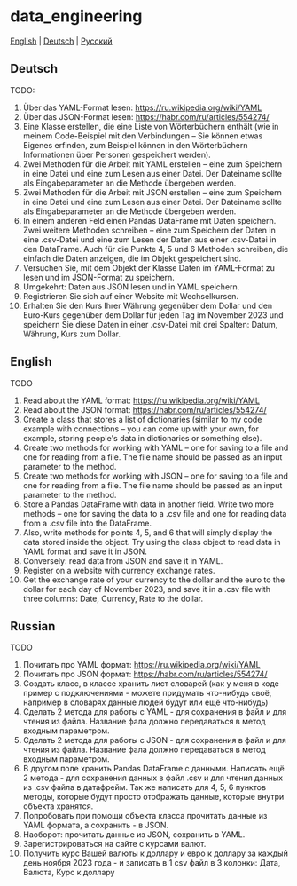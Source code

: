 # data_engineering

[English](#english) | [Deutsch](#deutsch) | [Русский](#russian)

## Deutsch
TODO:
1. Über das YAML-Format lesen: https://ru.wikipedia.org/wiki/YAML
2. Über das JSON-Format lesen: https://habr.com/ru/articles/554274/
3. Eine Klasse erstellen, die eine Liste von Wörterbüchern enthält (wie in meinem Code-Beispiel mit den Verbindungen – Sie können etwas Eigenes erfinden, zum Beispiel können in den Wörterbüchern Informationen über Personen gespeichert werden).
4. Zwei Methoden für die Arbeit mit YAML erstellen – eine zum Speichern in eine Datei und eine zum Lesen aus einer Datei. Der Dateiname sollte als Eingabeparameter an die Methode übergeben werden.
5. Zwei Methoden für die Arbeit mit JSON erstellen – eine zum Speichern in eine Datei und eine zum Lesen aus einer Datei. Der Dateiname sollte als Eingabeparameter an die Methode übergeben werden.
6. In einem anderen Feld einen Pandas DataFrame mit Daten speichern. Zwei weitere Methoden schreiben – eine zum Speichern der Daten in eine .csv-Datei und eine zum Lesen der Daten aus einer .csv-Datei in den DataFrame. Auch für die Punkte 4, 5 und 6 Methoden schreiben, die einfach die Daten anzeigen, die im Objekt gespeichert sind.
7. Versuchen Sie, mit dem Objekt der Klasse Daten im YAML-Format zu lesen und im JSON-Format zu speichern.
8. Umgekehrt: Daten aus JSON lesen und in YAML speichern.
9. Registrieren Sie sich auf einer Website mit Wechselkursen.
10. Erhalten Sie den Kurs Ihrer Währung gegenüber dem Dollar und den Euro-Kurs gegenüber dem Dollar für jeden Tag im November 2023 und speichern Sie diese Daten in einer .csv-Datei mit drei Spalten: Datum, Währung, Kurs zum Dollar.

## English
TODO
1. Read about the YAML format: https://ru.wikipedia.org/wiki/YAML
2. Read about the JSON format: https://habr.com/ru/articles/554274/
3. Create a class that stores a list of dictionaries (similar to my code example with connections – you can come up with your own, for example, storing people's data in dictionaries or something else).
4. Create two methods for working with YAML – one for saving to a file and one for reading from a file. The file name should be passed as an input parameter to the method.
5. Create two methods for working with JSON – one for saving to a file and one for reading from a file. The file name should be passed as an input parameter to the method.
6. Store a Pandas DataFrame with data in another field. Write two more methods – one for saving the data to a .csv file and one for reading data from a .csv file into the DataFrame.
7. Also, write methods for points 4, 5, and 6 that will simply display the data stored inside the object. Try using the class object to read data in YAML format and save it in JSON.
8. Conversely: read data from JSON and save it in YAML.
9. Register on a website with currency exchange rates.
10. Get the exchange rate of your currency to the dollar and the euro to the dollar for each day of November 2023, and save it in a .csv file with three columns: Date, Currency, Rate to the dollar.

## Russian
TODO
1. Почитать про YAML формат: https://ru.wikipedia.org/wiki/YAML
2. Почитать про JSON формат: https://habr.com/ru/articles/554274/
3. Создать класс, в классе хранить лист словарей (как у меня в коде пример с подключениями - можете придумать что-нибудь своё, например в словарях данные людей будут или ещё что-нибудь)
4. Сделать 2 метода для работы с YAML - для сохранения в файл и для чтения из файла. Название фала должно передаваться в метод входным параметром.
5. Сделать 2 метода для работы с JSON - для сохранения в файл и для чтения из файла. Название фала должно передаваться в метод входным параметром.
6. В другом поле хранить Pandas DataFrame с данными. Написать ещё 2 метода - для сохранения данных в файл .csv и для чтения данных из .csv файла в датафрейм.
Так же написать для 4, 5, 6 пунктов методы, которые будут просто отображать данные, которые внутри объекта хранятся.
7. Попробовать при помощи объекта класса прочитать данные из YAML формата, а сохранить - в JSON.
8. Наоборот: прочитать данные из JSON, сохранить в YAML.
9. Зарегистрироваться на сайте с курсами валют.
10. Получить курс Вашей валюты к доллару и евро к доллару за каждый день ноября 2023 года - и записать в 1 csv файл в 3 колонки: Дата, Валюта, Курс к доллару
